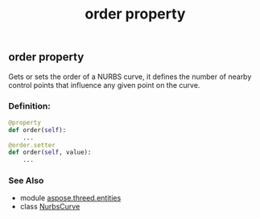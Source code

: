 ﻿---
title: order property
second_title: Aspose.3D for Python via .NET API References
description: 
type: docs
weight: 160
url: /python-net/aspose.threed.entities/nurbscurve/order/
is_root: false
---

## order property


Gets or sets the order of a NURBS curve, it defines the number of nearby control points that influence any given point on the curve.
### Definition:
```python
@property
def order(self):
    ...
@order.setter
def order(self, value):
    ...
```

### See Also
* module [aspose.threed.entities](../../)
* class [NurbsCurve](/3d/python-net/aspose.threed.entities/nurbscurve)

